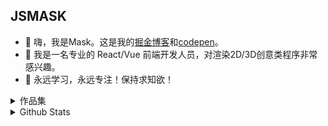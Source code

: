 ## JSMASK
- 🍔 嗨，我是Mask。这是我的[掘金博客](https://juejin.cn/user/1204720472953240/posts)和[codepen](https://codepen.io/jsmask)。
- 🍱 我是一名专业的 React/Vue 前端开发人员，对渲染2D/3D创意类程序非常感兴趣。
- 🍖 永远学习，永远专注！保持求知欲！

<details>
  <summary>作品集</summary>
  <a href="https://3d-gbc.netlify.app/">GAMEBOY游戏机</a>    
  <a href="https://mask-3d-record.netlify.app/">8-bit唱片机</a>   
  <a href="https://3d-chromaforge-workshop.netlify.app/">模型换肤</a>   
  <p><a href="https://ornate-caramel-dd8319.netlify.app/#/src/views/pages/3d-fly-bird">FlyBird</a></p>
  <p><a href="https://ornate-caramel-dd8319.netlify.app/#/src/views/pages/3d-jinmu-reflection">东京喰种-金木研</a></p>
  <p><a href="https://ornate-caramel-dd8319.netlify.app/#/src/views/pages/3d-halloween">万圣节-乔巴</a></p>
  <p><a href="https://ornate-caramel-dd8319.netlify.app/#/src/views/pages/3d-art-exhibition">画展</a></p>
  <p><a href="https://sea-viewer.netlify.app/">谜之海岛</a></p>
  <p><a href="https://delicious-afternoon.netlify.app/">美好时刻</a></p>
  <p><a href="https://ornate-caramel-dd8319.netlify.app/#/src/views/pages/3d-holographic-robot">全息高达</a></p>
  <p><a href="https://ornate-caramel-dd8319.netlify.app/#/src/views/pages/3d-train">积木火车</a></p>
  <p><a href="https://fps-base-game.netlify.app">FPS游戏</a></p>
  <p><a href="https://jsmask.github.io/jump-game/index.html">跳一跳</a></p>
  <p><a href="https://2d-duck-hunt.netlify.app/">猎鸭游戏</a></p>
  <p><a href="https://shilipo-game.netlify.app/">十里坡剑神</a></p>
  <p><a href="https://codepen.io/jsmask/full/xxVaOMy">纸片鱼</a></p>
  <p><a href="https://jsmask.github.io/gold-miner/">淘金矿工</a></p>
  <p><a href="https://jsmask.github.io/show/02/index.html">此间的江湖Mobile</a></p>
</details>

<details>
  <summary>Github Stats</summary>
  <p align="center"><img src="https://github-readme-stats.vercel.app/api?username=jsmask&show_icons=true&title_color=75564B&icon_color=75564B&text_color=75564B&bg_color=FFC221" alt="stats" /></p>
</details>


